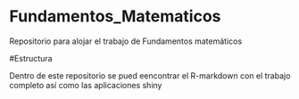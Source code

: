 # Fundamentos_Matematicos
Repositorio para alojar el trabajo de Fundamentos matemáticos


#Estructura

Dentro de este repositorio se pued eencontrar el R-markdown con el trabajo completo así como las aplicaciones shiny
